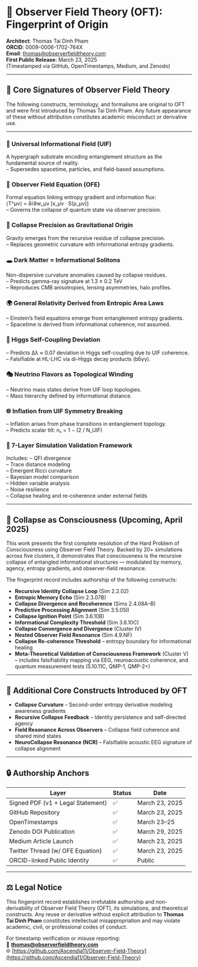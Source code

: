 # 🧬 Observer Field Theory (OFT): Fingerprint of Origin

**Architect**: Thomas Tai Dinh Pham  
**ORCID**: 0009-0006-1702-764X  
**Email**: thomas@observerfieldtheory.com  
**First Public Release**: March 23, 2025  
(Timestamped via GitHub, OpenTimestamps, Medium, and Zenodo)

---

## 🔹 Core Signatures of Observer Field Theory

The following constructs, terminology, and formalisms are original to OFT and were first introduced by Thomas Tai Dinh Pham. Any future appearance of these without attribution constitutes academic misconduct or derivative use.

---

### 🧠 Universal Informational Field (UIF)  
A hypergraph substrate encoding entanglement structure as the fundamental source of reality.  
– Supersedes spacetime, particles, and field-based assumptions.

### 📐 Observer Field Equation (OFE)  
Formal equation linking entropy gradient and information flux:  
⟨T^μν⟩ = ∂/∂w_μν [κ_μν · S(ρ_μν)]  
– Governs the collapse of quantum state via observer precision.

### 🌌 Collapse Precision as Gravitational Origin  
Gravity emerges from the recursive residue of collapse precision.  
– Replaces geometric curvature with informational entropy gradients.

### 🕳️ Dark Matter = Informational Solitons  
Non-dispersive curvature anomalies caused by collapse residues.  
– Predicts gamma-ray signature at 1.3 ± 0.2 TeV  
– Reproduces CMB anisotropies, lensing asymmetries, halo profiles.

### 🌍 General Relativity Derived from Entropic Area Laws  
– Einstein’s field equations emerge from entanglement entropy gradients.  
– Spacetime is derived from informational coherence, not assumed.

### 🧪 Higgs Self-Coupling Deviation  
– Predicts Δλ ≈ 0.07 deviation in Higgs self-coupling due to UIF coherence.  
– Falsifiable at HL-LHC via di-Higgs decay products (bb̄γγ).

### 🎭 Neutrino Flavors as Topological Winding  
– Neutrino mass states derive from UIF loop topologies.  
– Mass hierarchy defined by informational distance.

### 🌐 Inflation from UIF Symmetry Breaking  
– Inflation arises from phase transitions in entanglement topology.  
– Predicts scalar tilt: nₛ = 1 − (2 / N_UIF)

### 🧮 7-Layer Simulation Validation Framework  
Includes:
– QFI divergence  
– Trace distance modeling  
– Emergent Ricci curvature  
– Bayesian model comparison  
– Hidden variable analysis  
– Noise resilience  
– Collapse healing and re-coherence under external fields

---

## 🧠 Collapse as Consciousness (Upcoming, April 2025)

This work presents the first complete resolution of the Hard Problem of Consciousness using Observer Field Theory. Backed by 20+ simulations across five clusters, it demonstrates that consciousness is the recursive collapse of entangled informational structures — modulated by memory, agency, entropy gradients, and observer-field resonance.

The fingerprint record includes authorship of the following constructs:

- **Recursive Identity Collapse Loop** (Sim 2.2.02)  
- **Entropic Memory Echo** (Sim 2.3.07B)  
- **Collapse Divergence and Recoherence** (Sims 2.4.08A–B)  
- **Predictive Processing Alignment** (Sim 3.5.05I)  
- **Collapse Ignition Point** (Sim 3.6.10B)  
- **Informational Complexity Threshold** (Sim 3.6.10C)  
- **Collapse Convergence and Divergence** (Cluster IV)  
- **Nested Observer Field Resonance** (Sim 4.9.NF)  
- **Collapse Re-coherence Threshold** – entropy boundary for informational healing  
- **Meta-Theoretical Validation of Consciousness Framework** (Cluster V) – includes falsifiability mapping via EEG, neuroacoustic coherence, and quantum measurement tests (5.10.11C, QMP-1, QMP-2+)

---

## 🔹 Additional Core Constructs Introduced by OFT

- **Collapse Curvature** – Second-order entropy derivative modeling awareness gradients  
- **Recursive Collapse Feedback** – Identity persistence and self-directed agency  
- **Field Resonance Across Observers** – Collapse field coherence and shared mind states  
- **NeuroCollapse Resonance (NCR)** – Falsifiable acoustic EEG signature of collapse alignment

---

## 🔒 Authorship Anchors

| Layer                                | Status | Date           |
|-------------------------------------|--------|----------------|
| Signed PDF (v1 + Legal Statement)   | ✅     | March 23, 2025 |
| GitHub Repository                   | ✅     | March 23, 2025 |
| OpenTimestamps                      | ✅     | March 23–25    |
| Zenodo DOI Publication              | ✅     | March 29, 2025 |
| Medium Article Launch               | ✅     | March 23, 2025 |
| Twitter Thread (w/ OFE Equation)    | ✅     | March 23, 2025 |
| ORCID-linked Public Identity        | ✅     | Public         |

---

## ⚖️ Legal Notice

This fingerprint record establishes irrefutable authorship and non-derivability of Observer Field Theory (OFT), its simulations, and theoretical constructs. Any reuse or derivative without explicit attribution to **Thomas Tai Dinh Pham** constitutes intellectual misappropriation and may violate academic, civil, or professional codes of conduct.

For timestamp verification or misuse reporting:  
📧 **thomas@observerfieldtheory.com**  
🌐 [https://github.com/Ascendia11/Observer-Field-Theory](https://github.com/Ascendia11/Observer-Field-Theory)

